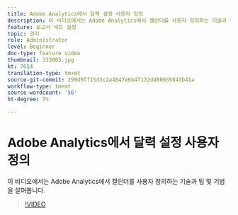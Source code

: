 ```yaml
---
title: Adobe Analytics에서 달력 설정 사용자 정의
description: 이 비디오에서는 Adobe Analytics에서 캘린더를 사용자 정의하는 기술과 팁 및 기법을 살펴봅니다.
feature: 보고서 세트 설정
topic: 관리
role: Administrator
level: Beginner
doc-type: feature video
thumbnail: 333003.jpg
kt: 7654
translation-type: tm+mt
source-git-commit: 299d9ff15d3c2a4847e6b4f122dd80035043b41a
workflow-type: tm+mt
source-wordcount: '56'
ht-degree: 7%

---
```



# Adobe Analytics에서 달력 설정 사용자 정의

이 비디오에서는 Adobe Analytics에서 캘린더를 사용자 정의하는 기술과 팁 및 기법을 살펴봅니다.

>[!VIDEO](https://video.tv.adobe.com/v/333003/?quality=12&learn=on)

